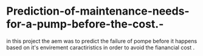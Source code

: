 # Prediction-of-maintenance-needs-for-a-pump-before-the-cost.-
in this project the aem was to predict the failure of pompe before it happens based on it's envirement caractiristics in  order to avoid the fianancial cost .
